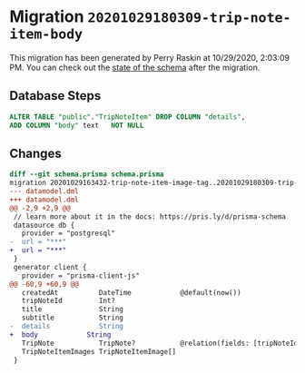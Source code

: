 # Migration `20201029180309-trip-note-item-body`

This migration has been generated by Perry Raskin at 10/29/2020, 2:03:09 PM.
You can check out the [state of the schema](./schema.prisma) after the migration.

## Database Steps

```sql
ALTER TABLE "public"."TripNoteItem" DROP COLUMN "details",
ADD COLUMN "body" text   NOT NULL 
```

## Changes

```diff
diff --git schema.prisma schema.prisma
migration 20201029163432-trip-note-item-image-tag..20201029180309-trip-note-item-body
--- datamodel.dml
+++ datamodel.dml
@@ -2,9 +2,9 @@
 // learn more about it in the docs: https://pris.ly/d/prisma-schema
 datasource db {
   provider = "postgresql"
-  url = "***"
+  url = "***"
 }
 generator client {
   provider = "prisma-client-js"
@@ -60,9 +60,9 @@
   createdAt          DateTime            @default(now())
   tripNoteId         Int?
   title              String
   subtitle           String
-  details            String
+  body            String
   TripNote           TripNote?           @relation(fields: [tripNoteId], references: [id])
   TripNoteItemImages TripNoteItemImage[]
 }
```


